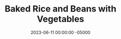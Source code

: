 ---
layout: post
title:  "Baked Rice and Beans with Vegetables"
date:   2023-06-11 00:00:00 -05000
categories: 
- Recipes
- Meatless
permalink: /recipes/baked-rice-and-beans
image: /assets/Food/Meatless/Baked RB/baked-rb.jpg
ing: bakedrb-ing
facts: bakedrb-facts
section1: 
start2: 
section2: 
start3: 
section3: 
start4: 
section4: 
start5: 
section5: 
Prep: 30
Rest: 
Cook: 90
Source1: 
Source2: 
whisk: https://s.samsungfood.com/LO2mH
tags: 
- dutch oven
- baked beans
- chipotle peppers
- adobo sauce
- navy bean
- brown rice
- tomato
- lunch
- spicy
Description: This simple baked rice and beans also mixed together vegetables and a spicy sauce. Brown rice is used here instead of <a href="/misc/fake-healthy-foods#white-rice">white rice</a> for more nutrition.  This makes a bunch of food, enough to last you for lunch through two whole work weeks.
Instructions: 
- Preheat oven to 400F.  Cut your vegetables (peppers, carrots, and onions) into a medium dice<br><br>

- Heat olive oil in a dutch oven over medium heat. Sauteed onion, carrots, and peppers for 5 minutes<br><br>

- Add garlic, chipotle peppers in adobo, and diced green chiles. Use some water to get the rest of the stuff from the cans. Cook for about 10 minutes over high, or until most of water has cooked off<br><br>

- Add brown rice to the pot, and toast for around a minute<br><br>

- Add the beans and the rest of the ingredients (water, bouillon powder, tomato paste, ACV, soy sauce, chili powder, cumin, salt, and pepper). Stir to combine, and let simmer for 5 minutes<br><br>

- Cover the Dutch oven with a lid and bake for 1 hour. Turn oven off and let sit in oven (covered) for 30 minutes
---